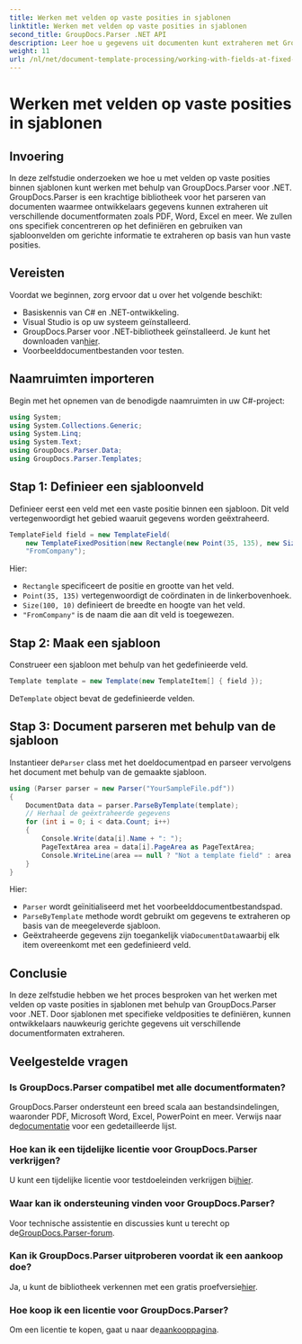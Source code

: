 ```yaml
---
title: Werken met velden op vaste posities in sjablonen
linktitle: Werken met velden op vaste posities in sjablonen
second_title: GroupDocs.Parser .NET API
description: Leer hoe u gegevens uit documenten kunt extraheren met GroupDocs.Parser voor .NET. Uitgebreide tutorial met codevoorbeelden.
weight: 11
url: /nl/net/document-template-processing/working-with-fields-at-fixed-positions-in-templates/
---
```


# Werken met velden op vaste posities in sjablonen

## Invoering
In deze zelfstudie onderzoeken we hoe u met velden op vaste posities binnen sjablonen kunt werken met behulp van GroupDocs.Parser voor .NET. GroupDocs.Parser is een krachtige bibliotheek voor het parseren van documenten waarmee ontwikkelaars gegevens kunnen extraheren uit verschillende documentformaten zoals PDF, Word, Excel en meer. We zullen ons specifiek concentreren op het definiëren en gebruiken van sjabloonvelden om gerichte informatie te extraheren op basis van hun vaste posities.
## Vereisten
Voordat we beginnen, zorg ervoor dat u over het volgende beschikt:
- Basiskennis van C# en .NET-ontwikkeling.
- Visual Studio is op uw systeem geïnstalleerd.
- GroupDocs.Parser voor .NET-bibliotheek geïnstalleerd. Je kunt het downloaden van[hier](https://releases.groupdocs.com/parser/net/).
- Voorbeelddocumentbestanden voor testen.

## Naamruimten importeren
Begin met het opnemen van de benodigde naamruimten in uw C#-project:
```csharp
using System;
using System.Collections.Generic;
using System.Linq;
using System.Text;
using GroupDocs.Parser.Data;
using GroupDocs.Parser.Templates;
```
## Stap 1: Definieer een sjabloonveld
Definieer eerst een veld met een vaste positie binnen een sjabloon. Dit veld vertegenwoordigt het gebied waaruit gegevens worden geëxtraheerd.
```csharp
TemplateField field = new TemplateField(
    new TemplateFixedPosition(new Rectangle(new Point(35, 135), new Size(100, 10))),
    "FromCompany");
```
Hier:
- `Rectangle` specificeert de positie en grootte van het veld.
- `Point(35, 135)` vertegenwoordigt de coördinaten in de linkerbovenhoek.
- `Size(100, 10)` definieert de breedte en hoogte van het veld.
- `"FromCompany"` is de naam die aan dit veld is toegewezen.
## Stap 2: Maak een sjabloon
Construeer een sjabloon met behulp van het gedefinieerde veld.
```csharp
Template template = new Template(new TemplateItem[] { field });
```
 De`Template` object bevat de gedefinieerde velden.
## Stap 3: Document parseren met behulp van de sjabloon
 Instantieer de`Parser` class met het doeldocumentpad en parseer vervolgens het document met behulp van de gemaakte sjabloon.
```csharp
using (Parser parser = new Parser("YourSampleFile.pdf"))
{
    DocumentData data = parser.ParseByTemplate(template);
    // Herhaal de geëxtraheerde gegevens
    for (int i = 0; i < data.Count; i++)
    {
        Console.Write(data[i].Name + ": ");
        PageTextArea area = data[i].PageArea as PageTextArea;
        Console.WriteLine(area == null ? "Not a template field" : area.Text);
    }
}
```
Hier:
- `Parser` wordt geïnitialiseerd met het voorbeelddocumentbestandspad.
- `ParseByTemplate` methode wordt gebruikt om gegevens te extraheren op basis van de meegeleverde sjabloon.
-  Geëxtraheerde gegevens zijn toegankelijk via`DocumentData`waarbij elk item overeenkomt met een gedefinieerd veld.

## Conclusie
In deze zelfstudie hebben we het proces besproken van het werken met velden op vaste posities in sjablonen met behulp van GroupDocs.Parser voor .NET. Door sjablonen met specifieke veldposities te definiëren, kunnen ontwikkelaars nauwkeurig gerichte gegevens uit verschillende documentformaten extraheren.

## Veelgestelde vragen
### Is GroupDocs.Parser compatibel met alle documentformaten?
 GroupDocs.Parser ondersteunt een breed scala aan bestandsindelingen, waaronder PDF, Microsoft Word, Excel, PowerPoint en meer. Verwijs naar de[documentatie](https://tutorials.groupdocs.com/parser/net/) voor een gedetailleerde lijst.
### Hoe kan ik een tijdelijke licentie voor GroupDocs.Parser verkrijgen?
 U kunt een tijdelijke licentie voor testdoeleinden verkrijgen bij[hier](https://purchase.groupdocs.com/temporary-license/).
### Waar kan ik ondersteuning vinden voor GroupDocs.Parser?
 Voor technische assistentie en discussies kunt u terecht op de[GroupDocs.Parser-forum](https://forum.groupdocs.com/c/parser/17).
### Kan ik GroupDocs.Parser uitproberen voordat ik een aankoop doe?
 Ja, u kunt de bibliotheek verkennen met een gratis proefversie[hier](https://releases.groupdocs.com/).
### Hoe koop ik een licentie voor GroupDocs.Parser?
 Om een licentie te kopen, gaat u naar de[aankooppagina](https://purchase.groupdocs.com/buy).